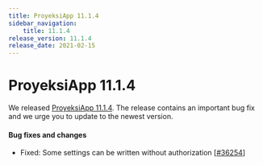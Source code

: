 ```yaml
---
title: ProyeksiApp 11.1.4
sidebar_navigation:
    title: 11.1.4
release_version: 11.1.4
release_date: 2021-02-15
---
```


# ProyeksiApp 11.1.4

We released [ProyeksiApp 11.1.4](https://community.openproject.com/versions/1470).
The release contains an important bug fix and we urge you to update to the newest version.

<!--more-->
#### Bug fixes and changes

- Fixed: Some settings can be written without authorization \[[#36254](https://community.openproject.com/wp/36254)\]

